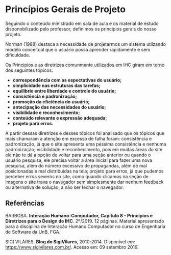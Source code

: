# Princípios Gerais de Projeto

</p>Seguindo o conteúdo ministrado em sala de aula e os material de estudo disponobilizado pelo professor, definimos os principios gerais do nosso projeto.
</p>Norman (1988) destaca a necessidade de projetarmos um sistema utiizando modelo conceitual que o usuário possa aprender rapidamente e sem dificuldade.
</p>Os Principios e as diretrizes comunmente utilizados em IHC giram em torno dos seguintes tópicos:

-   **correspondência com as espectativas do usuário;**
-   **simplicidade nas estruturas das tarefas;**
-   **equilibrio entre liberdade e controle do usuário;**
-   **consistência e padronização;**
-   **promoção da eficiência do usuário;**
-   **antecipação das necessidades do usuário;**
-   **visibilidade e reconhecimento;**
-   **conteúdo relevante e expressão adequada;**
-   **projeto para erros.**

</p>A partir dessas diretrizes e desses tópicos foi analisado que os tópicos que mais chamaram a atenção em excesso de falha foram: consistência e padronização, já que o site apresenta uma péssima consistência e nenhuma padronização; visibilidade e reconhecimento, pois em muitas áreas do site ele não te dá a opção de voltar para uma seção anterior ou quando o usuário pesquisa, ele precisa voltar a área inicial para fazer uma nova pesquisa, além do número excessivo de propagandas, além de mal posicionadas e mal distribuidas na tela; projeto para erros, já que pudemos perceber erros severos no site, como quando clicamos na seção de imagens o site trava o navegador sem simplesmente dar nenhum feedback ou alternativa de solução, a não ser fechar o navegador.

## Referências

BARBOSA. **Interação Humano-Computador, Capítulo 8 - Princípios e Diretrizes para o Design de IHC**. 2º/2019. 12 páginas. Material apresentado para a disciplina de Interação Humano Computador no curso de Engenharia de Software da UnB, FGA.

SIGI VILARES. **Blog do SigiVilares**, 2010-2014. Disponível em: <https://www.sigivilares.com.br/>. Acesso em: 09 setembro 2019.
